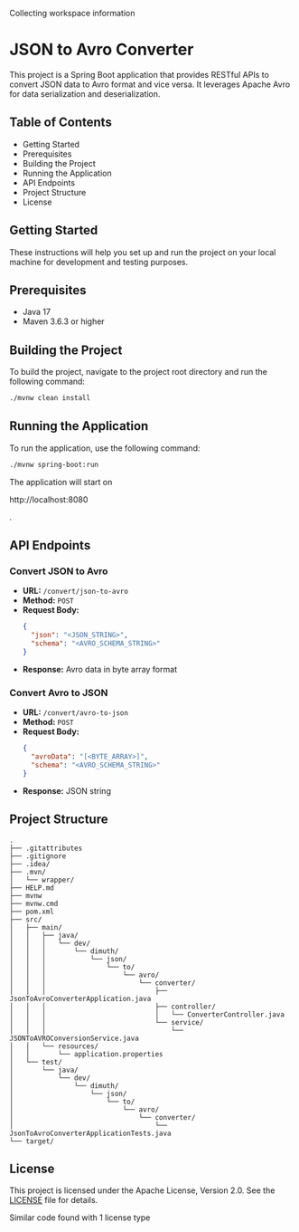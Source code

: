 Collecting workspace information

# JSON to Avro Converter

This project is a Spring Boot application that provides RESTful APIs to convert JSON data to Avro format and vice versa. It leverages Apache Avro for data serialization and deserialization.

## Table of Contents

- Getting Started
- Prerequisites
- Building the Project
- Running the Application
- API Endpoints
- Project Structure
- License

## Getting Started

These instructions will help you set up and run the project on your local machine for development and testing purposes.

## Prerequisites

- Java 17
- Maven 3.6.3 or higher

## Building the Project

To build the project, navigate to the project root directory and run the following command:

```sh
./mvnw clean install
```

## Running the Application

To run the application, use the following command:

```sh
./mvnw spring-boot:run
```

The application will start on 

http://localhost:8080

.

## API Endpoints

### Convert JSON to Avro

- **URL:** `/convert/json-to-avro`
- **Method:** `POST`
- **Request Body:**
  ```json
  {
    "json": "<JSON_STRING>",
    "schema": "<AVRO_SCHEMA_STRING>"
  }
  ```
- **Response:** Avro data in byte array format

### Convert Avro to JSON

- **URL:** `/convert/avro-to-json`
- **Method:** `POST`
- **Request Body:**
  ```json
  {
    "avroData": "[<BYTE_ARRAY>]",
    "schema": "<AVRO_SCHEMA_STRING>"
  }
  ```
- **Response:** JSON string

## Project Structure

```plaintext
.
├── .gitattributes
├── .gitignore
├── .idea/
├── .mvn/
│   └── wrapper/
├── HELP.md
├── mvnw
├── mvnw.cmd
├── pom.xml
├── src/
│   ├── main/
│   │   ├── java/
│   │   │   └── dev/
│   │   │       └── dimuth/
│   │   │           └── json/
│   │   │               └── to/
│   │   │                   └── avro/
│   │   │                       └── converter/
│   │   │                           ├── JsonToAvroConverterApplication.java
│   │   │                           ├── controller/
│   │   │                           │   └── ConverterController.java
│   │   │                           └── service/
│   │   │                               └── JSONToAVROConversionService.java
│   │   └── resources/
│   │       └── application.properties
│   └── test/
│       └── java/
│           └── dev/
│               └── dimuth/
│                   └── json/
│                       └── to/
│                           └── avro/
│                               └── converter/
│                                   └── JsonToAvroConverterApplicationTests.java
└── target/
```

## License

This project is licensed under the Apache License, Version 2.0. See the [LICENSE](http://www.apache.org/licenses/LICENSE-2.0) file for details.

Similar code found with 1 license type